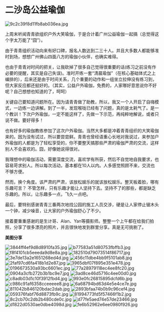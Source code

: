 # 二沙岛公益瑜伽


![9c2c39f8d11fb8ab036ea.jpg](https://oss.metamind.eu.org/9c2c39f8d11fb8ab036ea.jpg.jpeg)

上周末听闻青青欲组织户外大笑瑜伽，于是合计着广州公益瑜伽一起搞（总觉得这个字太万能了“囧”）。

由于青青组织活动向来有好口碑，报名人数达到二三十人。并且大多数人都能够准时到场，想想广州佛山四面八方的瑜伽小伙伴，也确实难得。

也由于青青对时间的把关，让我砍掉了很多自己觉得很重要的话(练习之前没有作必要的提醒，其实是自己失误)。准时开练一套“清晨瑜伽”（在核心基础体式之上编排的），后来还是由于时间关系，几个重要的动作和一组坐立拉伸没有练习到，但大家反应都还挺好的。（其实，公益户外瑜伽，免费的，人家哪好意思说你不好呢？自己想想也知道的了，呵呵）

关键自己要知道问题所在。因为请青青做了助教，所以，我又一个人开启了自嗨模式，一边练一边讲解。到了一半，发现喉咙已经有了问题，真的是太耗气了。是一个教训！下次户外瑜伽，一定不能这样了，先做一下示范，再纯粹地解说，或者只说不做。要好得多！

也有好多的瑜伽教练参加了这次户外瑜伽。当然大多都是冲着青青组织的大笑瑜伽来的。因为没有试过，所以要尝尝鲜。青青也曾经语重心长地对我说过，来参加户外瑜伽的人都是为了轻松享受的，你不要整天搞那些严肃的瑜伽严肃的交流，这样别人不会喜欢的。囧，好像她说得很对。

我理想中的瑜伽活动，需要深度交流，喜欢学有所获，然后不自觉地自我要求，也容易苛求别人。所以每次活动，基本都在10人以内。人多感觉照顾不来，交流也不够方便。

然而，换个角度。该严肃的严肃，该放松娱乐的就该放松娱乐。整天板着脸，哪有乐趣可言？ 不管怎样，只有乐趣才能让人坚持下去。坚持不了的那些，都是缺乏乐趣的。所以，让乐趣多一点，飞久一点吧。

最后，要特别感谢青青三番两次地找公园的施工人员交涉，硬是让人家停止锯木头一个钟，减少噪音，让大家的户外瑜伽舒心了不少。

接着要重重感谢的是生计哥、Alan、Yan等摄影师。整整一个上午都在给我们拍照，分享了很多漂亮的照片，并且很快地发到群里分享。真是无可挑剔了。

**美图分享**

![3844ff4ef9d8d8910fa35.jpg](https://oss.metamind.eu.org/3844ff4ef9d8d8910fa35.jpg.jpeg)
![b77583a51d80753fbffb3.jpg](https://oss.metamind.eu.org/b77583a51d80753fbffb3.jpg.jpeg)
![f8f4101cb5eeeda9d8e8a.jpg](https://oss.metamind.eu.org/f8f4101cb5eeeda9d8e8a.jpg.jpeg)
![182510d79073514f86717.jpg](https://oss.metamind.eu.org/182510d79073514f86717.jpg.jpeg)
![3e7de13a2e1651268ed4d.jpg](https://oss.metamind.eu.org/3e7de13a2e1651268ed4d.jpg.jpeg)
![456c11dbe4bb9f5101ab8.jpg](https://oss.metamind.eu.org/456c11dbe4bb9f5101ab8.jpg.jpeg)
![2faf97cd6fa418b1d2e87.jpg](https://oss.metamind.eu.org/2faf97cd6fa418b1d2e87.jpg.jpeg)
![3965dbf07f895e351e478.jpg](https://oss.metamind.eu.org/3965dbf07f895e351e478.jpg.jpeg)
![0196673530a93bc6601ec.jpg](https://oss.metamind.eu.org/0196673530a93bc6601ec.jpg.jpeg)
![77a28979118ec4ee8fc20.jpg](https://oss.metamind.eu.org/77a28979118ec4ee8fc20.jpg.jpeg)
![0904a3cfb272b3b1bc9e7.jpg](https://oss.metamind.eu.org/0904a3cfb272b3b1bc9e7.jpg.jpeg)
![3ad8ce46d5716c4ee00d0.jpg](https://oss.metamind.eu.org/3ad8ce46d5716c4ee00d0.jpg.jpeg)
![c8adb03d1c10f3912fbd4.jpg](https://oss.metamind.eu.org/c8adb03d1c10f3912fbd4.jpg.jpeg)
![993e0fc26815895dcfd6b.jpg](https://oss.metamind.eu.org/993e0fc26815895dcfd6b.jpg.jpeg)
![c986c91af6358cceeeee8.jpg](https://oss.metamind.eu.org/c986c91af6358cceeeee8.jpg.jpeg)
![6a68794bd63d4e5e4ce7e.jpg](https://oss.metamind.eu.org/6a68794bd63d4e5e4ce7e.jpg.jpeg)
![811042b846120bdac2dab.jpg](https://oss.metamind.eu.org/811042b846120bdac2dab.jpg.jpeg)
![2893bfaa74b0b9c96cef4.jpg](https://oss.metamind.eu.org/2893bfaa74b0b9c96cef4.jpg.jpeg)
![059376fabf76d8873fb9c.jpg](https://oss.metamind.eu.org/059376fabf76d8873fb9c.jpg.jpeg)
![81994773fd5f57466f1b2.jpg](https://oss.metamind.eu.org/81994773fd5f57466f1b2.jpg.jpeg)
![8c2cb70c2db2b480cde0c.jpg](https://oss.metamind.eu.org/8c2cb70c2db2b480cde0c.jpg.jpeg)
![d77fe5aed74e57de23466.jpg](https://oss.metamind.eu.org/d77fe5aed74e57de23466.jpg.jpeg)
![d1822d0530ae0dbe4098d.jpg](https://oss.metamind.eu.org/d1822d0530ae0dbe4098d.jpg.jpeg)
![fe6b52962e6ee0980f926.jpg](https://oss.metamind.eu.org/fe6b52962e6ee0980f926.jpg.jpeg)
